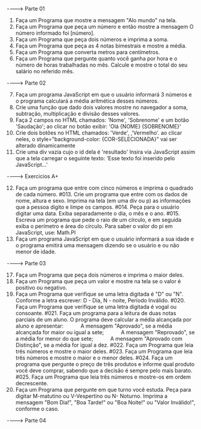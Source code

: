 ----> Parte 01

001. Faça um Programa que mostre a mensagem "Alo mundo" na tela.
002. Faça um Programa que peça um número e então mostre a mensagem O número informado foi [número].
003. Faça um Programa que peça dois números e imprima a soma.
004. Faça um Programa que peça as 4 notas bimestrais e mostre a média.
005. Faça um Programa que converta metros para centímetros.
006. Faça um Programa que pergunte quanto você ganha por hora e o número de horas trabalhadas no mês. Calcule e mostre o total do seu salário no referido mês.

----> Parte 02

007. Faça um programa JavaScript em que o usuário informará 3 números e o programa calculará a média aritmética desses números.
008. Crie uma função que dado dois valores mostre no navegador a soma, subtração, multiplicação e divisão desses valores.
009. Faça 2 campos no HTML chamados: 'Nome', 'Sobrenome' e um botão 'Saudação'; ao clicar no botão exibir: 'Olá {NOME} {SOBRENOME}'
010. Crie dois botões no HTML chamados: 'Verde', ,'Vermelho'. ao clicar neles, o style="background-color: {COR-SELECIONADA}" vai ser alterado dinamicamente
011. Crie uma div vazia cujo o id dela é 'resultado' Insira via JavaScript assim que a tela carregar o seguinte texto: 'Esse texto foi inserido pelo JavaScript...'

----> Exercicios A+

012. Faça um programa que entre com cinco números e imprima o quadrado de cada número.
#013. Crie um programa que entre com os dados de nome, altura e sexo. Imprima na tela (em uma div ou p) as informações que a pessoa digito e limpe os campos.
#014. Peça para o usuário digitar uma data. Exiba separadamente o dia, o mês e o ano.
#015. Escreva um programa que pede o raio de um círculo, e em seguida exiba o perímetro e área do círculo. Para saber o valor do pi em JavaScript, use: Math.PI
016. Faça um programa JavaScript em que o usuário informará a sua idade e o programa emitirá uma mensagem dizendo se o usuário e ou não menor de idade.

----> Parte 03 

017. Faça um Programa que peça dois números e imprima o maior deles.
018. Faça um Programa que peça um valor e mostre na tela se o valor é positivo ou negativo.
019. Faça um Programa que verifique se uma letra digitada é "D" ou "N". Conforme a letra escrever: D - Dia, N - noite, Período Inválido.
#020. Faça um Programa que verifique se uma letra digitada é vogal ou consoante.
#021. Faça um programa para a leitura de duas notas parciais de um aluno. O programa deve calcular a média alcançada por aluno e apresentar:
      A mensagem "Aprovado", se a média alcançada for maior ou igual a sete;
      A mensagem "Reprovado", se a média for menor do que sete;
      A mensagem "Aprovado com Distinção", se a média for igual a dez.
#022. Faça um Programa que leia três números e mostre o maior deles.
#023. Faça um Programa que leia três números e mostre o maior e o menor deles.
#024. Faça um programa que pergunte o preço de três produtos e informe qual produto você deve comprar, sabendo que a decisão é sempre pelo mais barato.
#025. Faça um Programa que leia três números e mostre-os em ordem decrescente.
026. Faça um Programa que pergunte em que turno você estuda. Peça para digitar M-matutino ou V-Vespertino ou N- Noturno. Imprima a mensagem "Bom Dia!", "Boa Tarde!" ou "Boa Noite!" ou "Valor Inválido!", conforme o caso.

----> Parte 04